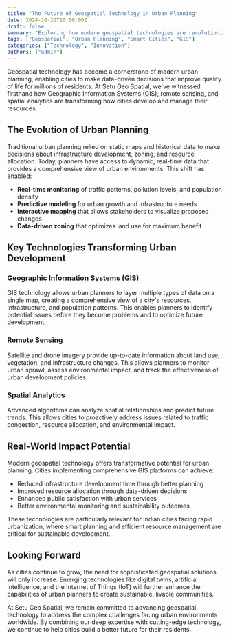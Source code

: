 ```yaml
---
title: "The Future of Geospatial Technology in Urban Planning"
date: 2024-10-22T10:00:00Z
draft: false
summary: "Exploring how modern geospatial technologies are revolutionizing urban development and smart city initiatives."
tags: ["Geospatial", "Urban Planning", "Smart Cities", "GIS"]
categories: ["Technology", "Innovation"]
authors: ["admin"]
---
```


Geospatial technology has become a cornerstone of modern urban planning, enabling cities to make data-driven decisions that improve quality of life for millions of residents. At Setu Geo Spatial, we've witnessed firsthand how Geographic Information Systems (GIS), remote sensing, and spatial analytics are transforming how cities develop and manage their resources.

## The Evolution of Urban Planning

Traditional urban planning relied on static maps and historical data to make decisions about infrastructure development, zoning, and resource allocation. Today, planners have access to dynamic, real-time data that provides a comprehensive view of urban environments. This shift has enabled:

- **Real-time monitoring** of traffic patterns, pollution levels, and population density
- **Predictive modeling** for urban growth and infrastructure needs
- **Interactive mapping** that allows stakeholders to visualize proposed changes
- **Data-driven zoning** that optimizes land use for maximum benefit

## Key Technologies Transforming Urban Development

### Geographic Information Systems (GIS)

GIS technology allows urban planners to layer multiple types of data on a single map, creating a comprehensive view of a city's resources, infrastructure, and population patterns. This enables planners to identify potential issues before they become problems and to optimize future development.

### Remote Sensing

Satellite and drone imagery provide up-to-date information about land use, vegetation, and infrastructure changes. This allows planners to monitor urban sprawl, assess environmental impact, and track the effectiveness of urban development policies.

### Spatial Analytics

Advanced algorithms can analyze spatial relationships and predict future trends. This allows cities to proactively address issues related to traffic congestion, resource allocation, and environmental impact.

## Real-World Impact Potential

Modern geospatial technology offers transformative potential for urban planning. Cities implementing comprehensive GIS platforms can achieve:

- Reduced infrastructure development time through better planning
- Improved resource allocation through data-driven decisions
- Enhanced public satisfaction with urban services
- Better environmental monitoring and sustainability outcomes

These technologies are particularly relevant for Indian cities facing rapid urbanization, where smart planning and efficient resource management are critical for sustainable development.

## Looking Forward

As cities continue to grow, the need for sophisticated geospatial solutions will only increase. Emerging technologies like digital twins, artificial intelligence, and the Internet of Things (IoT) will further enhance the capabilities of urban planners to create sustainable, livable communities.

At Setu Geo Spatial, we remain committed to advancing geospatial technology to address the complex challenges facing urban environments worldwide. By combining our deep expertise with cutting-edge technology, we continue to help cities build a better future for their residents.